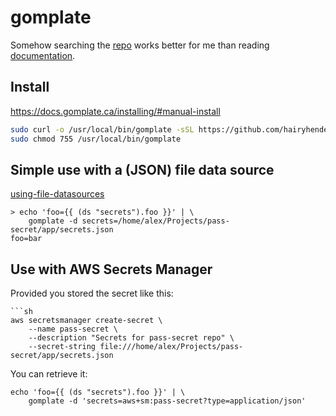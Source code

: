 # gomplate

Somehow searching the
[repo](https://github.com/hairyhenderson/gomplate) works
better for me than reading [documentation](https://docs.gomplate.ca/).

## Install

https://docs.gomplate.ca/installing/#manual-install

```sh
sudo curl -o /usr/local/bin/gomplate -sSL https://github.com/hairyhenderson/gomplate/releases/download/v3.11.3/gomplate_linux-amd64
sudo chmod 755 /usr/local/bin/gomplate
```

## Simple use with a (JSON) file data source

[using-file-datasources](https://github.com/hairyhenderson/gomplate/blob/main/docs/content/datasources.md#using-file-datasources)

```
> echo 'foo={{ (ds "secrets").foo }}' | \
    gomplate -d secrets=/home/alex/Projects/pass-secret/app/secrets.json
foo=bar
```

## Use with AWS Secrets Manager

Provided you stored the secret like this:
```
```sh
aws secretsmanager create-secret \
    --name pass-secret \
    --description "Secrets for pass-secret repo" \
    --secret-string file:///home/alex/Projects/pass-secret/app/secrets.json
```

You can retrieve it:
```
echo 'foo={{ (ds "secrets").foo }}' | \
    gomplate -d 'secrets=aws+sm:pass-secret?type=application/json'
```
